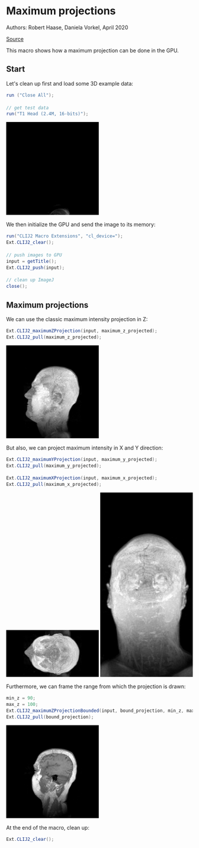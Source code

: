 

# Maximum projections
Authors: Robert Haase, Daniela Vorkel, April 2020

[Source](https://github.com/clij/clij2-docs/tree/master/src/main/macro/maximumProjection.ijm)


This macro shows how a maximum projection 
can be done in the GPU.


## Start
Let's clean up first and load some 3D example data:

```java
run ("Close All");

// get test data
run("T1 Head (2.4M, 16-bits)");

```
<a href="image_1588706991489.png"><img src="image_1588706991489.png" width="250" alt="t1-head.tif"/></a>

We then initialize the GPU and send the image to its memory:

```java
run("CLIJ2 Macro Extensions", "cl_device=");
Ext.CLIJ2_clear();

// push images to GPU
input = getTitle();
Ext.CLIJ2_push(input);

// clean up ImageJ
close();
```

## Maximum projections
We can use the classic maximum intensity projection in Z:

```java
Ext.CLIJ2_maximumZProjection(input, maximum_z_projected);
Ext.CLIJ2_pull(maximum_z_projected);
```
<a href="image_1588706991671.png"><img src="image_1588706991671.png" width="250" alt="CLIJ2_maximumZProjection_result47"/></a>

But also, we can project maximum intensity in X and Y direction:

```java
Ext.CLIJ2_maximumYProjection(input, maximum_y_projected);
Ext.CLIJ2_pull(maximum_y_projected);

Ext.CLIJ2_maximumXProjection(input, maximum_x_projected);
Ext.CLIJ2_pull(maximum_x_projected);
```
<a href="image_1588706991780.png"><img src="image_1588706991780.png" width="250" alt="CLIJ2_maximumYProjection_result48"/></a>
<a href="image_1588706991793.png"><img src="image_1588706991793.png" width="250" alt="CLIJ2_maximumXProjection_result49"/></a>

Furthermore, we can frame the range from which the projection is drawn:

```java
min_z = 90;
max_z = 100;
Ext.CLIJ2_maximumZProjectionBounded(input, bound_projection, min_z, max_z);
Ext.CLIJ2_pull(bound_projection);
```
<a href="image_1588706991845.png"><img src="image_1588706991845.png" width="250" alt="CLIJ2_maximumZProjectionBounded_result50"/></a>

At the end of the macro, clean up:

```java
Ext.CLIJ2_clear();
```



```
```
